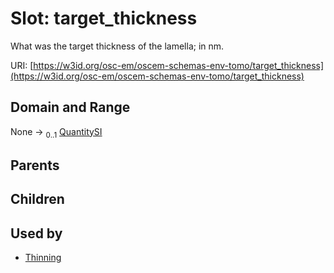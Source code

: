 
# Slot: target_thickness

What was the target thickness of the lamella; in nm.

URI: [https://w3id.org/osc-em/oscem-schemas-env-tomo/target_thickness](https://w3id.org/osc-em/oscem-schemas-env-tomo/target_thickness)


## Domain and Range

None &#8594;  <sub>0..1</sub> [QuantitySI](QuantitySI.md)

## Parents


## Children


## Used by

 * [Thinning](Thinning.md)
